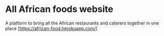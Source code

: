 # All African foods website
A platform to bring all the African restaurants and caterers together in one place
[https://african-food.herokuapp.com/]
